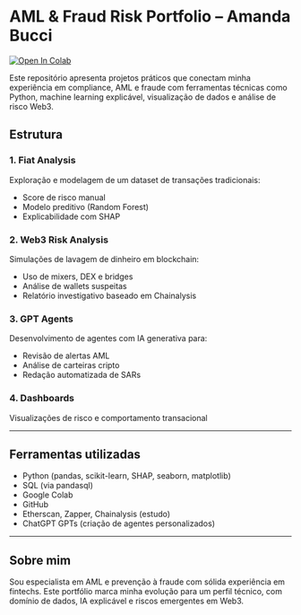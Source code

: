 # AML & Fraud Risk Portfolio – Amanda Bucci

[![Open In Colab](https://colab.research.google.com/assets/colab-badge.svg)](https://colab.research.google.com/github/a-bucci/AML---Fraud---AI---Portfolio/blob/main/1_fiat_analysis/exploration_amanda.ipynb)

Este repositório apresenta projetos práticos que conectam minha experiência em compliance, AML e fraude com ferramentas técnicas como Python, machine learning explicável, visualização de dados e análise de risco Web3.

## Estrutura

### 1. Fiat Analysis
Exploração e modelagem de um dataset de transações tradicionais:
- Score de risco manual
- Modelo preditivo (Random Forest)
- Explicabilidade com SHAP

### 2. Web3 Risk Analysis
Simulações de lavagem de dinheiro em blockchain:
- Uso de mixers, DEX e bridges
- Análise de wallets suspeitas
- Relatório investigativo baseado em Chainalysis

### 3. GPT Agents
Desenvolvimento de agentes com IA generativa para:
- Revisão de alertas AML
- Análise de carteiras cripto
- Redação automatizada de SARs

### 4. Dashboards
Visualizações de risco e comportamento transacional

---

## Ferramentas utilizadas

- Python (pandas, scikit-learn, SHAP, seaborn, matplotlib)
- SQL (via pandasql)
- Google Colab
- GitHub
- Etherscan, Zapper, Chainalysis (estudo)
- ChatGPT GPTs (criação de agentes personalizados)

---

## Sobre mim

Sou especialista em AML e prevenção à fraude com sólida experiência em fintechs. Este portfólio marca minha evolução para um perfil técnico, com domínio de dados, IA explicável e riscos emergentes em Web3.
